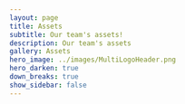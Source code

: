 ```yaml
---
layout: page
title: Assets
subtitle: Our team's assets!
description: Our team's assets
gallery: Assets
hero_image: ../images/MultiLogoHeader.png
hero_darken: true
down_breaks: true
show_sidebar: false
--- 
```

